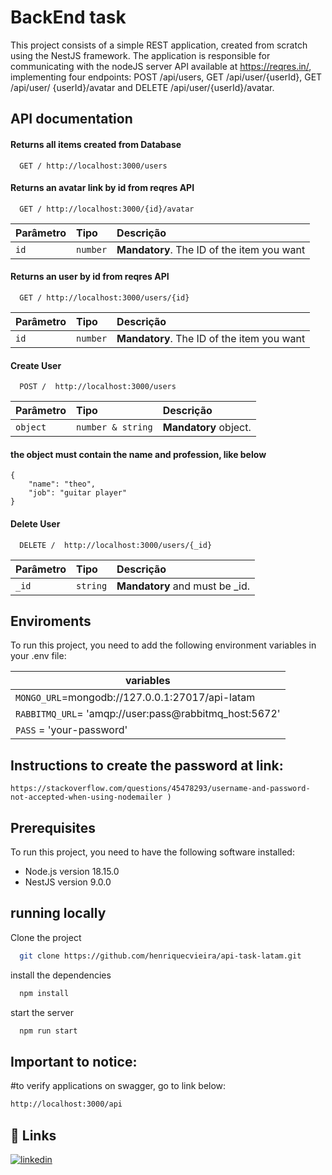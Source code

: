 # BackEnd task

This project consists of a simple REST application, created from scratch using the NestJS framework. The application is responsible for communicating with the nodeJS server API available at https://reqres.in/, implementing four endpoints: POST /api/users, GET /api/user/{userId}, GET /api/user/ {userId}/avatar and DELETE /api/user/{userId}/avatar.

## API documentation

#### Returns all items created from Database

```http
  GET / http://localhost:3000/users
```

#### Returns an avatar link by id from reqres API

```http
  GET / http://localhost:3000/{id}/avatar
```

| Parâmetro | Tipo     | Descrição                                  |
| :-------- | :------- | :----------------------------------------- |
| `id`      | `number` | **Mandatory**. The ID of the item you want |

#### Returns an user by id from reqres API

```http
  GET / http://localhost:3000/users/{id}
```

| Parâmetro | Tipo     | Descrição                                  |
| :-------- | :------- | :----------------------------------------- |
| `id`      | `number` | **Mandatory**. The ID of the item you want |

#### Create User

```http
  POST /  http://localhost:3000/users
```

| Parâmetro | Tipo              | Descrição             |
| :-------- | :---------------- | :-------------------- |
| `object`  | `number & string` | **Mandatory** object. |

#### the object must contain the name and profession, like below

```
{
    "name": "theo",
    "job": "guitar player"
}

```

#### Delete User

```http
  DELETE /  http://localhost:3000/users/{_id}
```

| Parâmetro | Tipo     | Descrição                       |
| :-------- | :------- | :------------------------------ |
| `_id`     | `string` | **Mandatory** and must be \_id. |

## Enviroments

To run this project, you need to add the following environment variables in your .env file:

| variables                                             |
| ----------------------------------------------------- |
| `MONGO_URL`=mongodb://127.0.0.1:27017/api-latam       |
| `RABBITMQ_URL`= 'amqp://user:pass@rabbitmq_host:5672' |
| `PASS` = 'your-password'                              |

## Instructions to create the password at link:

```
https://stackoverflow.com/questions/45478293/username-and-password-not-accepted-when-using-nodemailer )
```

## Prerequisites

To run this project, you need to have the following software installed:

- Node.js version 18.15.0
- NestJS version 9.0.0

## running locally

Clone the project

```bash
  git clone https://github.com/henriquecvieira/api-task-latam.git
```

install the dependencies

```bash
  npm install
```

start the server

```bash
  npm run start
```

## Important to notice:

#to verify applications on swagger, go to link below:

```bash
http://localhost:3000/api
```

## 🔗 Links

[![linkedin](https://img.shields.io/badge/linkedin-0A66C2?style=for-the-badge&logo=linkedin&logoColor=white)](https://www.linkedin.com/in/henriquecarvalhovieira/)
